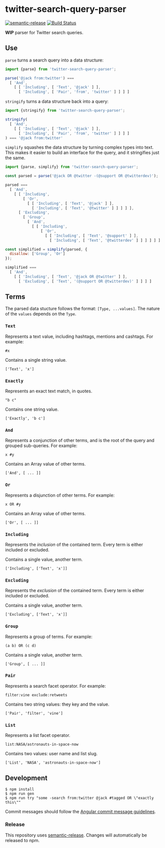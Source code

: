 # twitter-search-query-parser

[![semantic-release](https://img.shields.io/badge/%20%20%F0%9F%93%A6%F0%9F%9A%80-semantic--release-e10079.svg?style=flat-square)](https://github.com/semantic-release/semantic-release) [![Build Status](https://travis-ci.org/tweetdeck/twitter-search-query-parser.svg?branch=master)](https://travis-ci.org/tweetdeck/twitter-search-query-parser)

**WIP** parser for Twitter search queries.

## Use

`parse` turns a search query into a data structure:

```js
import {parse} from 'twitter-search-query-parser';

parse('@jack from:twitter') ===
  [ 'And',
    [ [ 'Including', [ 'Text', '@jack' ] ],
      [ 'Including', [ 'Pair', 'from', 'twitter' ] ] ] ]
```

`stringify` turns a data structure back into a query:

```js
import {stringify} from 'twitter-search-query-parser';

stringify(
  [ 'And',
    [ [ 'Including', [ 'Text', '@jack' ] ],
      [ 'Including', [ 'Pair', 'from', 'twitter' ] ] ] ]
) === '@jack from:twitter'
```

`simplify` squashes the data structure by turning complex types into text. This makes it easier to build an interface for the query, and it stringifies just the same.

```js
import {parse, simplify} from 'twitter-search-query-parser';

const parsed = parse('@jack OR @twitter -(@support OR @twitterdev)');

parsed ===
  [ 'And',
    [ [ 'Including',
        [ 'Or',
          [ [ 'Including', [ 'Text', '@jack' ] ],
            [ 'Including', [ 'Text', '@twitter' ] ] ] ] ],
      [ 'Excluding',
        [ 'Group',
          [ 'And',
            [ [ 'Including',
                [ 'Or',
                  [ [ 'Including', [ 'Text', '@support' ] ],
                    [ 'Including', [ 'Text', '@twitterdev' ] ] ] ] ] ] ] ] ] ] ]

const simplified = simplify(parsed, {
  disallow: ['Group', 'Or']
});

simplified ===
  [ 'And',
    [ [ 'Including', [ 'Text', '@jack OR @twitter' ] ],
      [ 'Excluding', [ 'Text', '(@support OR @twitterdev)' ] ] ] ]
```

## Terms

The parsed data stucture follows the format: `[Type, ...values]`. The nature of the `values` depends on the `Type`.

### `Text`

Represents a text value, including hashtags, mentions and cashtags. For example:

```
#x
```

Contains a single string value.

```
['Text', 'x']
```

### `Exactly`

Represents an exact text match, in quotes.

```
"b c"
```

Contains one string value.

```
['Exactly', 'b c']
```

### `And`

Represents a conjunction of other terms, and is the root of the query and grouped sub-queries. For example:

```
x #y
```

Contains an Array value of other terms.

```
['And', [ ... ]]
```

### `Or`

Represents a disjunction of other terms. For example:

```
x OR #y
```

Contains an Array value of other terms.

```
['Or', [ ... ]]
```

### `Including`

Represents the *inclusion* of the contained term. Every term is either included or excluded.

Contains a single value, another term.

```
['Including', ['Text', 'x']]
```

### `Excluding`

Represents the *exclusion* of the contained term. Every term is either included or excluded.

Contains a single value, another term.

```
['Excluding', ['Text', 'x']]
```

### `Group`

Represents a group of terms. For example:

```
(a b) OR (c d)
```

Contains a single value, another term.

```
['Group', [ ... ]]
```

### `Pair`

Represents a search facet operator. For example:

```
filter:vine exclude:retweets
```

Contains two string values: they key and the value.

```
['Pair', 'filter', 'vine']
```

### `List`

Represents a list facet operator.

```
list:NASA/astronauts-in-space-now
```

Contains two values: user name and list slug.

```
['List', 'NASA', 'astronauts-in-space-now']
```

## Development

```
$ npm install
$ npm run gen
$ npm run try "some -search from:twitter @jack #tagged OR \"exactly this\""
```

Commit messages should follow the [Angular commit message guidelines](https://github.com/angular/angular.js/blob/master/CONTRIBUTING.md#commit).

### Release

This repository uses [semantic-release](https://github.com/semantic-release/semantic-release). Changes will automatically be released to npm.
